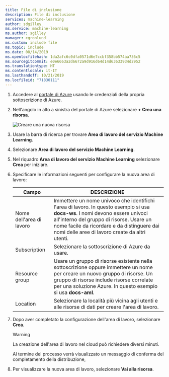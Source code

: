 ```yaml
---
title: File di inclusione
description: File di inclusione
services: machine-learning
author: sdgilley
ms.service: machine-learning
ms.author: sgilley
manager: cgronlund
ms.custom: include file
ms.topic: include
ms.date: 08/14/2019
ms.openlocfilehash: 1da2afc6c0dfa0571d6e7ccbf358bb574aa736c5
ms.sourcegitcommit: e0e6663a2d6672a9d916d64d14d63633934d2952
ms.translationtype: HT
ms.contentlocale: it-IT
ms.lasthandoff: 10/21/2019
ms.locfileid: "71830111"
---
```

1. Accedere al [portale di Azure](https://portal.azure.com/) usando le credenziali della propria sottoscrizione di Azure. 

1. Nell'angolo in alto a sinistra del portale di Azure selezionare **+ Crea una risorsa**.

      ![Creare una nuova risorsa](media/aml-create-in-portal/portal-create-resource.png)

1. Usare la barra di ricerca per trovare **Area di lavoro del servizio Machine Learning**.

1. Selezionare **Area di lavoro del servizio Machine Learning**.

1. Nel riquadro **Area di lavoro del servizio Machine Learning** selezionare **Crea** per iniziare.

1. Specificare le informazioni seguenti per configurare la nuova area di lavoro:

   Campo|DESCRIZIONE 
   ---|---
   Nome dell'area di lavoro |Immettere un nome univoco che identifichi l'area di lavoro. In questo esempio si usa **docs-ws**. I nomi devono essere univoci all'interno del gruppo di risorse. Usare un nome facile da ricordare e da distinguere dai nomi delle aree di lavoro create da altri utenti.  
   Subscription |Selezionare la sottoscrizione di Azure da usare.
   Resource group | Usare un gruppo di risorse esistente nella sottoscrizione oppure immettere un nome per creare un nuovo gruppo di risorse. Un gruppo di risorse include risorse correlate per una soluzione Azure. In questo esempio si usa **docs-aml**. 
   Location | Selezionare la località più vicina agli utenti e alle risorse di dati per creare l'area di lavoro.

1. Dopo aver completato la configurazione dell'area di lavoro, selezionare **Crea**. 

   > [!Warning] 
   > La creazione dell'area di lavoro nel cloud può richiedere diversi minuti.

   Al termine del processo verrà visualizzato un messaggio di conferma del completamento della distribuzione, 
 
 1. Per visualizzare la nuova area di lavoro, selezionare **Vai alla risorsa**.

